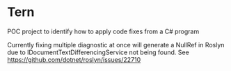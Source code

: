 # Tern
POC project to identify how to apply code fixes from a C# program

Currently fixing multiple diagnostic at once will generate a NullRef in Roslyn due to IDocumentTextDifferencingService not being found.
See https://github.com/dotnet/roslyn/issues/22710
